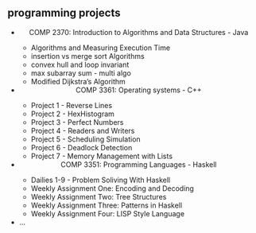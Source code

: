 ## programming projects

<ul>
  <li align="center">COMP 2370: Introduction to Algorithms and Data Structures - Java </li>
  <ul>
    <li>Algorithms and Measuring Execution Time</li>
    <li>insertion vs merge sort Algorithms </li>
    <li>convex hull and loop invariant </li>
    <li>max subarray sum - multi algo </li>
    <li>Modified Dijkstra’s Algorithm </li>
  </ul>
    <li align="center">COMP 3361: Operating systems - C++ </li>
  <ul>
    <li>Project 1 - Reverse Lines</li>
    <li>Project 2 - HexHistogram </li>
    <li>Project 3 - Perfect Numbers </li>
    <li>Project 4 - Readers and Writers </li>
    <li>Project 5 - Scheduling Simulation </li>
    <li>Project 6 - Deadlock Detection </li>
    <li>Project 7 - Memory Management with Lists </li>
  </ul>
    <li align="center">COMP 3351: Programming Languages - Haskell </li>
  <ul>
    <li>Dailies 1-9 - Problem Soliving With Haskell</li>
    <li>Weekly Assignment One: Encoding and Decoding </li>
    <li>Weekly Assignment Two: Tree Structures </li>
    <li>Weekly Assignment Three: Patterns in Haskell</li>
    <li>Weekly Assignment Four: LISP Style Language </li>
  </ul>
  <li>...</li>
</ul>


